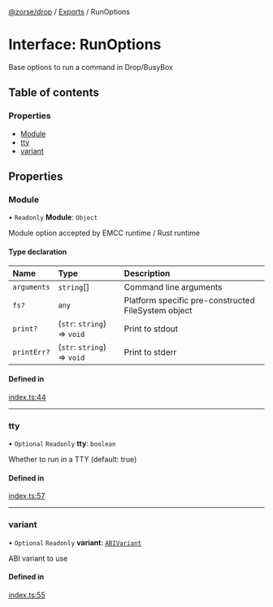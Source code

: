 [@zorse/drop](../README.md) / [Exports](../modules.md) / RunOptions

# Interface: RunOptions

Base options to run a command in Drop/BusyBox

## Table of contents

### Properties

- [Module](RunOptions.md#module)
- [tty](RunOptions.md#tty)
- [variant](RunOptions.md#variant)

## Properties

### Module

• `Readonly` **Module**: `Object`

Module option accepted by EMCC runtime / Rust runtime

#### Type declaration

| Name | Type | Description |
| :------ | :------ | :------ |
| `arguments` | `string`[] | Command line arguments |
| `fs?` | `any` | Platform specific pre-constructed FileSystem object |
| `print?` | (`str`: `string`) => `void` | Print to stdout |
| `printErr?` | (`str`: `string`) => `void` | Print to stderr |

#### Defined in

[index.ts:44](https://github.com/zorse-lang/drop/blob/7de51ed/src/npm/index.ts#L44)

___

### tty

• `Optional` `Readonly` **tty**: `boolean`

Whether to run in a TTY (default: true)

#### Defined in

[index.ts:57](https://github.com/zorse-lang/drop/blob/7de51ed/src/npm/index.ts#L57)

___

### variant

• `Optional` `Readonly` **variant**: [`ABIVariant`](../modules.md#abivariant)

ABI variant to use

#### Defined in

[index.ts:55](https://github.com/zorse-lang/drop/blob/7de51ed/src/npm/index.ts#L55)
